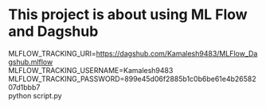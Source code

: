 # This project is about using ML Flow and Dagshub
MLFLOW_TRACKING_URI=https://dagshub.com/Kamalesh9483/MLFlow_Dagshub.mlflow \
MLFLOW_TRACKING_USERNAME=Kamalesh9483 \
MLFLOW_TRACKING_PASSWORD=899e45d06f2885b1c0b6be61e4b2658207d1bbb7 \
python script.py
